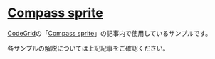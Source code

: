 # [Compass sprite](http://example.com)

[CodeGrid](http://www.codegrid.net/)の「[Compass sprite](http://example.com)」の記事内で使用しているサンプルです。

各サンプルの解説については上記記事をご確認ください。



